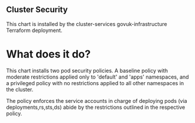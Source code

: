 ## Cluster Security


This chart is installed by the cluster-services govuk-infrastructure
Terraform deployment.

# What does it do?

This chart installs two pod security policies. A baseline policy with moderate restrictions applied only to 'default' and 'apps' namespaces, and a privileged policy with no restrictions applied to all other namespaces in the cluster.

The policy enforces the service accounts in charge of deploying pods (via deployments,rs,sts,ds) abide by the restrictions outlined in the respective policy.